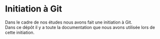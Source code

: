 # Initiation à Git

Dans le cadre de nos études nous avons fait une initiation à Git.
</br>
Dans ce dépôt il y a toute la documentation que nous avons utilisée lors de cette initiation.
